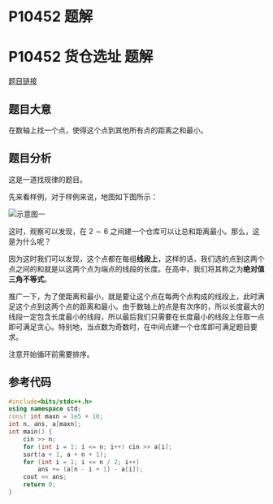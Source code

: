 # P10452 题解

# P10452 货仓选址 题解

[题目链接](https://www.luogu.com.cn/problem/P10452)

## 题目大意

在数轴上找一个点，使得这个点到其他所有点的距离之和最小。

## 题目分析

这是一道找规律的题目。

先来看样例，对于样例来说，地图如下图所示：

![示意图一](https://cdn.luogu.com.cn/upload/image_hosting/wsi9chb5.png)

这时，观察可以发现，在 $2 \sim 6$ 之间建一个仓库可以让总和距离最小。那么，这是为什么呢？

因为这时我们可以发现，这个点都在每组**线段上**，这样的话，我们选的点到这两个点之间的和就是以这两个点为端点的线段的长度。在高中，我们将其称之为**绝对值三角不等式**。

推广一下，为了使距离和最小，就是要让这个点在每两个点构成的线段上，此时满足这个点到这两个点的距离和最小。由于数轴上的点是有次序的，所以长度最大的线段一定包含长度最小的线段，所以最后我们只需要在长度最小的线段上任取一点即可满足贪心。特别地，当点数为奇数时，在中间点建一个仓库即可满足题目要求。

注意开始循环前需要排序。

## 参考代码

```cpp
#include<bits/stdc++.h>
using namespace std;
const int maxn = 1e5 + 10;
int n, ans, a[maxn];
int main() {
	cin >> n;
	for (int i = 1; i <= n; i++) cin >> a[i];
	sort(a + 1, a + n + 1);
	for (int i = 1; i <= n / 2; i++)
		ans += (a[n - i + 1] - a[i]);
	cout << ans;
	return 0;
}

```